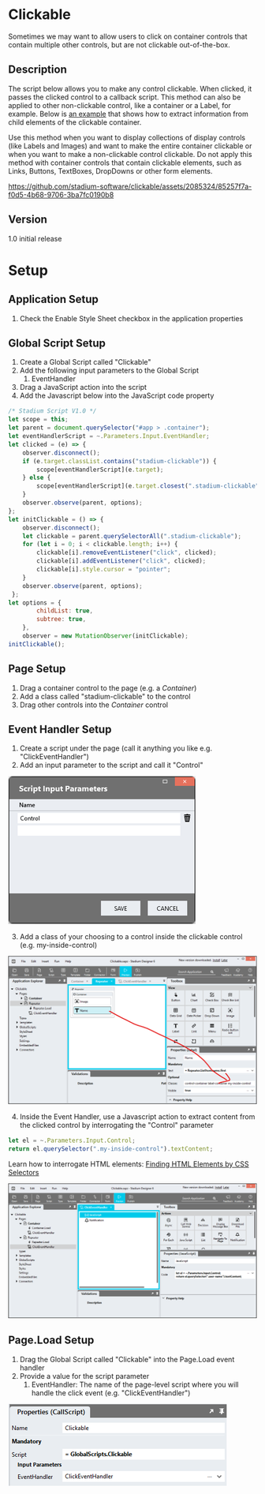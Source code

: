 # Clickable

Sometimes we may want to allow users to click on container controls that contain multiple other controls, but are not clickable out-of-the-box. 

## Description
The script below allows you to make any control clickable. When clicked, it passes the clicked control to a callback script. This method can also be applied to other non-clickable control, like a container or a Label, for example. Below is [an example](#page-setup) that shows how to extract information from child elements of the clickable container. 

Use this method when you want to display collections of display controls (like Labels and Images) and want to make the entire container clickable or when you want to make a non-clickable control clickable. Do not apply this method with container controls that contain clickable elements, such as Links, Buttons, TextBoxes, DropDowns or other form elements. 

https://github.com/stadium-software/clickable/assets/2085324/85257f7a-f0d5-4b68-9706-3ba7fc0190b8

## Version
1.0 initial release

# Setup

## Application Setup
1. Check the Enable Style Sheet checkbox in the application properties

## Global Script Setup
1. Create a Global Script called "Clickable"
2. Add the following input parameters to the Global Script
   1. EventHandler
3. Drag a JavaScript action into the script
4. Add the Javascript below into the JavaScript code property
```javascript
/* Stadium Script V1.0 */
let scope = this;
let parent = document.querySelector("#app > .container");
let eventHandlerScript = ~.Parameters.Input.EventHandler;
let clicked = (e) => {
    observer.disconnect();
    if (e.target.classList.contains("stadium-clickable")) {
        scope[eventHandlerScript](e.target);
    } else { 
        scope[eventHandlerScript](e.target.closest(".stadium-clickable"));
    }
    observer.observe(parent, options);
};
let initClickable = () => {
    observer.disconnect();
    let clickable = parent.querySelectorAll(".stadium-clickable");
    for (let i = 0; i < clickable.length; i++) { 
        clickable[i].removeEventListener("click", clicked);
        clickable[i].addEventListener("click", clicked);
        clickable[i].style.cursor = "pointer";
    }
    observer.observe(parent, options);
 };
let options = {
        childList: true,
        subtree: true,
    },
    observer = new MutationObserver(initClickable);
initClickable();
```

## Page Setup
1. Drag a container control to the page (e.g. a *Container*)
2. Add a class called "stadium-clickable" to the control
3. Drag other controls into the *Container* control

## Event Handler Setup
1. Create a script under the page (call it anything you like e.g. "ClickEventHandler")
2. Add an input parameter to the script and call it "Control"

![](images/event-handler-input.png)

3. Add a class of your choosing to a control inside the clickable control (e.g. my-inside-control)

![](images/control-class.png)

4. Inside the Event Handler, use a Javascript action to extract content from the clicked control by interrogating the "Control" parameter
```javascript
let el = ~.Parameters.Input.Control;
return el.querySelector(".my-inside-control").textContent;
```

Learn how to interrogate HTML elements: [Finding HTML Elements by CSS Selectors](https://www.w3schools.com/js/js_htmldom_elements.asp)

![](images/click-event-handler.png)

## Page.Load Setup
1. Drag the Global Script called "Clickable" into the Page.Load event handler
2. Provide a value for the script parameter
   1. EventHandler: The name of the page-level script where you will handle the click event (e.g. "ClickEventHandler")

![](images/event-hander-parameter.png)
